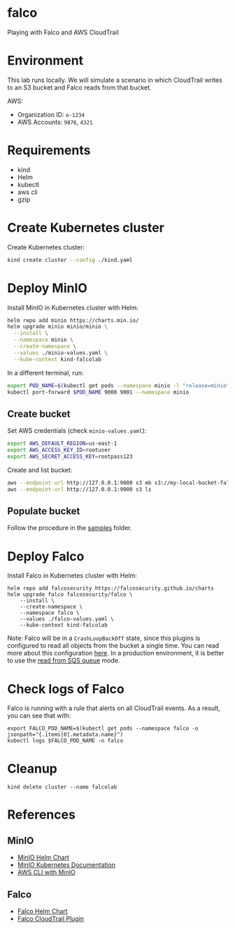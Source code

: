# falco
Playing with Falco and AWS CloudTrail

# Environment

This lab runs locally. We will simulate a scenario in which CloudTrail writes to an S3 bucket and
Falco reads from that bucket.

AWS:
- Organization ID: `o-1234`
- AWS Accounts: `9876`, `4321`

# Requirements
- kind
- Helm
- kubectl
- aws cli
- gzip

# Create Kubernetes cluster

Create Kubernetes cluster:

```bash
kind create cluster --config ./kind.yaml
```

# Deploy MinIO

Install MinIO in Kubernetes cluster with Helm:

```bash
helm repo add minio https://charts.min.io/
helm upgrade minio minio/minio \
  --install \
  --namespace minio \
  --create-namespace \
  --values ./minio-values.yaml \
  --kube-context kind-falcolab
```

In a different terminal, run:

```bash
export POD_NAME=$(kubectl get pods --namespace minio -l "release=minio" -o jsonpath="{.items[0].metadata.name}")
kubectl port-forward $POD_NAME 9000 9001 --namespace minio
```

## Create bucket

Set AWS credentials (check `minio-values.yaml`):

```bash
export AWS_DEFAULT_REGION=us-east-1
export AWS_ACCESS_KEY_ID=rootuser
export AWS_SECRET_ACCESS_KEY=rootpass123
```

Create and list bucket:

```bash
aws --endpoint-url http://127.0.0.1:9000 s3 mb s3://my-local-bucket-falcolab
aws --endpoint-url http://127.0.0.1:9000 s3 ls
```

## Populate bucket

Follow the procedure in the [samples](samples/README.md) folder.

# Deploy Falco 

Install Falco in Kubernetes cluster with Helm:

```
helm repo add falcosecurity https://falcosecurity.github.io/charts
helm upgrade falco falcosecurity/falco \
    --install \
    --create-namespace \
    --namespace falco \
    --values ./falco-values.yaml \
    --kube-context kind-falcolab
```

Note: Falco will be in a `CrashLoopBackOff` state, since this plugins is configured to read all
objects from the bucket a single time. You can read more about this configuration [here](https://github.com/falcosecurity/plugins/blob/main/plugins/cloudtrail/README.md#read-from-s3-bucket-directly). In a production
environment, it is better to use the [read from SQS queue](https://github.com/falcosecurity/plugins/blob/main/plugins/cloudtrail/README.md#read-from-sqs-queue) mode.

# Check logs of Falco

Falco is running with a rule that alerts on all CloudTrail events. As a result, you can see that with:

```
export FALCO_POD_NAME=$(kubectl get pods --namespace falco -o jsonpath="{.items[0].metadata.name}")
kubectl logs $FALCO_POD_NAME -n falco
```

# Cleanup

```
kind delete cluster --name falcolab
```

# References

## MinIO
- [MinIO Helm Chart](https://github.com/minio/minio/tree/master/helm/minio)
- [MinIO Kubernetes Documentation](https://min.io/docs/minio/kubernetes/upstream/index.html)
- [AWS CLI with MinIO](https://min.io/docs/minio/linux/integrations/aws-cli-with-minio.html)

## Falco
- [Falco Helm Chart](https://github.com/falcosecurity/charts/tree/master/charts/falco)
- [Falco CloudTrail Plugin](https://github.com/falcosecurity/plugins/tree/main/plugins/cloudtrail)


